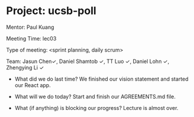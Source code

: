 # Project: ucsb-poll

Mentor: Paul Kuang 

Meeting Time: lec03

Type of meeting: <sprint planning, daily scrum>

Team: Jasun Chen✓, Daniel Shamtob ✓, TT Luo ✓, Daniel Lohn ✓, Zhengying Li ✓


- What did we do last time?
We finished our vision statement and started our React app.

- What will we do today?
Start and finish our AGREEMENTS.md file.

- What (if anything) is blocking our progress?
Lecture is almost over.
